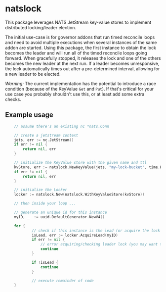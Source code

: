 # natslock

This package leverages NATS JetStream key-value stores to implement distributed locking/leader election. 

The initial use-case is for governor addons that run timed reconcile loops and need to avoid multiple executions when several instances of the same addon are started. Using this package, the first instance to obtain the lock becomes the leader and will run all of the timed reconcile loops going forward. When gracefully stopped, it releases the lock and one of the others becomes the new leader at the next run. If a leader becomes unresponsive, the lock automatically times out after a pre-determined interval, allowing for a new leader to be elected.

*Warning:*
The current implementation has the potential to introduce a race condition (because of the KeyValue `Get` and `Put`). If that's critical for your use case you probably shouldn't use this, or at least add some extra checks.

## Example usage

```go
    // assume there's an existing nc *nats.Conn

    // create a jetstream context
	jets, err := nc.JetStream()
	if err != nil {
		return nil, err
	}

    // initialize the KeyValue store with the given name and ttl
	kvStore, err := natslock.NewKeyValue(jets, "my-lock-bucket", time.Hour)
	if err != nil {
		return nil, err
	}

    // initialize the Locker
	locker := natslock.New(natslock.WithKeyValueStore(kvStore))

    // then inside your loop ...

    // generate an unique id for this instance
    myID, _  := uuid.DefaultGenerator.NewV4()

    for {
            // check if this instance is the lead (or acquire the lock if no one else is)
            isLead, err := locker.AcquireLead(myID)
            if err != nil {
                // error acquiring/checking leader lock (you may want to fail here)
                continue
            }

            if !isLead {
                continue
            }

            // execute remainder of code
    }
```
